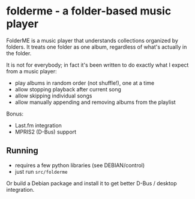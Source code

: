 folderme - a folder-based music player
======================================

FolderME is a music player that understands collections organized by folders. It treats
one folder as one album, regardless of what's actually in the folder.

It is not for everybody; in fact it's been written to do exactly what I expect from a
music player:

* play albums in random order (not shuffle!), one at a time
* allow stopping playback after current song
* allow skipping individual songs
* allow manually appending and removing albums from the playlist

Bonus:

* Last.fm integration
* MPRIS2 (D-Bus) support


Running
-------

* requires a few python libraries (see DEBIAN/control)
* just run `src/folderme`

Or build a Debian package and install it to get better D-Bus / desktop integration.
